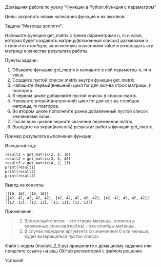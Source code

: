 Домашняя работа по уроку "Функции в Python.Функция с параметром"

Цель: закрепить навык написания функций и их вызовов.

Задача "Матрица воплоти":

Напишите функцию get_matrix с тремя параметрами n, m и value, которая будет создавать матрицу(вложенный список) размерами n строк и m столбцов, заполненную значениями value и возвращать эту матрицу в качестве результата работы.

Пункты задачи:

1. Объявите функцию get_matrix и напишите в ней параметры n, m и value.
2. Создайте пустой список matrix внутри функции get_matrix.
3. Напишите первый(внешний) цикл for для кол-ва строк матрицы, n повторов.
4. В первом цикле добавляйте пустой список в список matrix.
5. Напишите второй(внутренний) цикл for для кол-ва столбцов матрицы, m повторов.
6. Во втором цикле пополняйте ранее добавленный пустой список значениями value.
7. После всех циклов верните значение переменной matrix.
8. Выведите на экран(консоль) результат работы функции get_matrix.


Пример результата выполнения функции:

Исходный код:
```
result1 = get_matrix(2, 2, 10)
result2 = get_matrix(3, 5, 42)
result3 = get_matrix(4, 2, 13)
print(result1)
print(result2)
print(result3)
```

Вывод на консоль:
```
[[10, 10], [10, 10]]
[[42, 42, 42, 42, 42], [42, 42, 42, 42, 42], [42, 42, 42, 42, 42]]
[[13, 13], [13, 13], [13, 13], [13, 13]]
```

Примечания:
> 1. Вложенный список - это строка матрицы, элементы вложенных списков(глубже) - это столбцы матрицы.
> 2. В случае передачи аргумента со значением 0 или меньше, будет возвращаться пустой список.

Файл с кодом (module_2_5.py) прикрепите к домашнему заданию или пришлите ссылку на ваш GitHub репозиторий с файлом решения.

Успехов!
